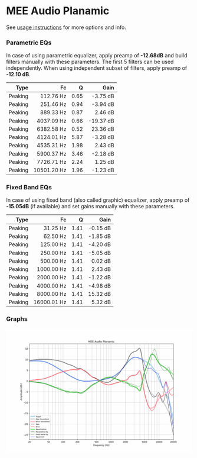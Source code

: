 # MEE Audio Planamic
See [usage instructions](https://github.com/jaakkopasanen/AutoEq#usage) for more options and info.

### Parametric EQs
In case of using parametric equalizer, apply preamp of **-12.68dB** and build filters manually
with these parameters. The first 5 filters can be used independently.
When using independent subset of filters, apply preamp of **-12.10 dB**.

| Type    | Fc          |    Q | Gain      |
|--------:|------------:|-----:|----------:|
| Peaking | 112.76 Hz   | 0.65 | -3.75 dB  |
| Peaking | 251.46 Hz   | 0.94 | -3.94 dB  |
| Peaking | 889.33 Hz   | 0.87 | 2.46 dB   |
| Peaking | 4037.09 Hz  | 0.66 | -19.37 dB |
| Peaking | 6382.58 Hz  | 0.52 | 23.36 dB  |
| Peaking | 4124.01 Hz  | 5.87 | -3.28 dB  |
| Peaking | 4535.31 Hz  | 1.98 | 2.43 dB   |
| Peaking | 5900.37 Hz  | 3.46 | -2.18 dB  |
| Peaking | 7726.71 Hz  | 2.24 | 1.25 dB   |
| Peaking | 10501.20 Hz | 1.96 | -1.23 dB  |

### Fixed Band EQs
In case of using fixed band (also called graphic) equalizer, apply preamp of **-15.05dB**
(if available) and set gains manually with these parameters.

| Type    | Fc          |    Q | Gain     |
|--------:|------------:|-----:|---------:|
| Peaking | 31.25 Hz    | 1.41 | -0.15 dB |
| Peaking | 62.50 Hz    | 1.41 | -1.85 dB |
| Peaking | 125.00 Hz   | 1.41 | -4.20 dB |
| Peaking | 250.00 Hz   | 1.41 | -5.05 dB |
| Peaking | 500.00 Hz   | 1.41 | 0.02 dB  |
| Peaking | 1000.00 Hz  | 1.41 | 2.43 dB  |
| Peaking | 2000.00 Hz  | 1.41 | -1.22 dB |
| Peaking | 4000.00 Hz  | 1.41 | -4.98 dB |
| Peaking | 8000.00 Hz  | 1.41 | 15.32 dB |
| Peaking | 16000.01 Hz | 1.41 | 5.32 dB  |

### Graphs
![](./MEE%20Audio%20Planamic.png)